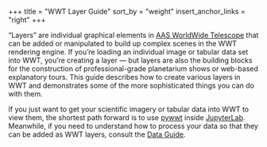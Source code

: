 +++
title = "WWT Layer Guide"
sort_by = "weight"
insert_anchor_links = "right"
+++

“Layers” are individual graphical elements in [AAS WorldWide Telescope][wwt]
that can be added or manipulated to build up complex scenes in the WWT
rendering engine. If you’re loading an individual image or tabular data set
into WWT, you’re creating a layer — but layers are also the building blocks
for the construction of professional-grade planetarium shows or web-based
explanatory tours. This guide describes how to create various layers in WWT
and demonstrates some of the more sophisticated things you can do with them.

[wwt]: https://worldwidetelescope.org/home

If you just want to get your scientific imagery or tabular data into WWT to
view them, the shortest path forward is to use [pywwt] inside [JupyterLab].
Meanwhile, if you need to understand how to process your data so that they
can be added as WWT layers, consult the [Data Guide].

[pywwt]: https://pywwt.readthedocs.io/
[JupyterLab]: https://jupyterlab.readthedocs.io/
[Data Guide]: https://docs.worldwidetelescope.org/data-guide/1/
